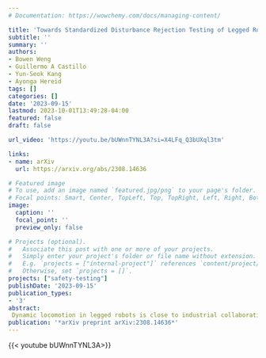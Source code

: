 ```yaml
---
# Documentation: https://wowchemy.com/docs/managing-content/

title: 'Towards Standardized Disturbance Rejection Testing of Legged Robot Locomotion with Linear Impactor: A Preliminary Study, Observations, and Implications'
subtitle: ''
summary: ''
authors:
- Bowen Weng
- Guillermo A Castillo
- Yun-Seok Kang
- Ayonga Hereid
tags: []
categories: []
date: '2023-09-15'
lastmod: 2023-10-01T13:49:28-04:00
featured: false
draft: false

url_video: 'https://youtu.be/bUWnnTYNL3A?si=X4LFq_Q3bUXql3tm'

links:
- name: arXiv
  url: https://arxiv.org/abs/2308.14636

# Featured image
# To use, add an image named `featured.jpg/png` to your page's folder.
# Focal points: Smart, Center, TopLeft, Top, TopRight, Left, Right, BottomLeft, Bottom, BottomRight.
image:
  caption: ''
  focal_point: ''
  preview_only: false

# Projects (optional).
#   Associate this post with one or more of your projects.
#   Simply enter your project's folder or file name without extension.
#   E.g. `projects = ["internal-project"]` references `content/project/deep-learning/index.md`.
#   Otherwise, set `projects = []`.
projects: ["safety-testing"]
publishDate: '2023-09-15'
publication_types:
- '3'
abstract: 
 Dynamic locomotion in legged robots is close to industrial collaboration, but a lack of standardized testing obstructs commercialization. The issues are not merely political, theoretical, or algorithmic but also physical, indicating limited studies and comprehension regarding standard testing infrastructure and equipment. For decades, the approaches we have been testing legged robots were rarely standardizable with hand-pushing, foot-kicking, rope-dragging, stick-poking, and ball-swinging. This paper aims to bridge the gap by proposing the use of the linear impactor, a well-established tool in other standardized testing disciplines, to serve as an adaptive, repeatable, and fair disturbance rejection testing equipment for legged robots. A pneumatic linear impactor is also adopted for the case study involving the humanoid robot Digit. Three locomotion controllers are examined, including a commercial one, using a walking-in-place task against frontal impacts. The statistically best controller was able to withstand the impact momentum (26.376 kgm/s) on par with a reported average effective momentum from straight punches by Olympic boxers (26.506 kgm/s). Moreover, the case study highlights other anti-intuitive observations, demonstrations, and implications that, to the best of the authors' knowledge, are first-of-its-kind revealed in real-world testing of legged robots.
publication: '*arXiv preprint arXiv:2308.14636*'
---
```


{{< youtube bUWnnTYNL3A>}}